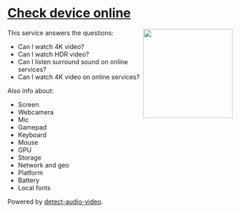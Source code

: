 # [Check device online](https://checkdevice.online)

<img align="right" width="200" src="./static/images/logo.png" />

This service answers the questions:
+ Can I watch 4K video?
+ Can I watch HDR video?
+ Can I listen surround sound on online services?
+ Can I watch 4K video on online services?

Also info about:
+ Screen
+ Webcamera
+ Mic
+ Gamepad
+ Keyboard
+ Mouse
+ GPU
+ Storage
+ Network and geo
+ Platform
+ Battery
+ Local fonts

Powered by [detect-audio-video](https://github.com/vvideo/detect-audio-video).
